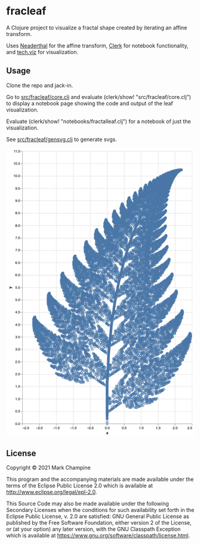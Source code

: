 # fracleaf

A Clojure project to visualize a fractal shape created by iterating an affine transform.

Uses [Neaderthal](https://neanderthal.uncomplicate.org/) for the affine transform, [Clerk](https://github.com/nextjournal/clerk) for notebook functionality, and [tech.viz](https://github.com/techascent/tech.viz) for visualization.

## Usage

Clone the repo and jack-in.

Go to [src/fracleaf/core.clj](src/fracleaf/core.clj) and evaluate (clerk/show! "src/fracleaf/core.clj") to display a notebook page showing the code and output of the leaf visualization. 

Evaluate (clerk/show! "notebooks/fractalleaf.clj") for a notebook of just the visualization. 

See [src/fracleaf/gensvg.clj](src/fracleaf/gensvg.clj) to generate svgs.


![Fractal Leaf Visualization](fracleaf.png)

## License

Copyright © 2021 Mark Champine

This program and the accompanying materials are made available under the
terms of the Eclipse Public License 2.0 which is available at
http://www.eclipse.org/legal/epl-2.0.

This Source Code may also be made available under the following Secondary
Licenses when the conditions for such availability set forth in the Eclipse
Public License, v. 2.0 are satisfied: GNU General Public License as published by
the Free Software Foundation, either version 2 of the License, or (at your
option) any later version, with the GNU Classpath Exception which is available
at https://www.gnu.org/software/classpath/license.html.
